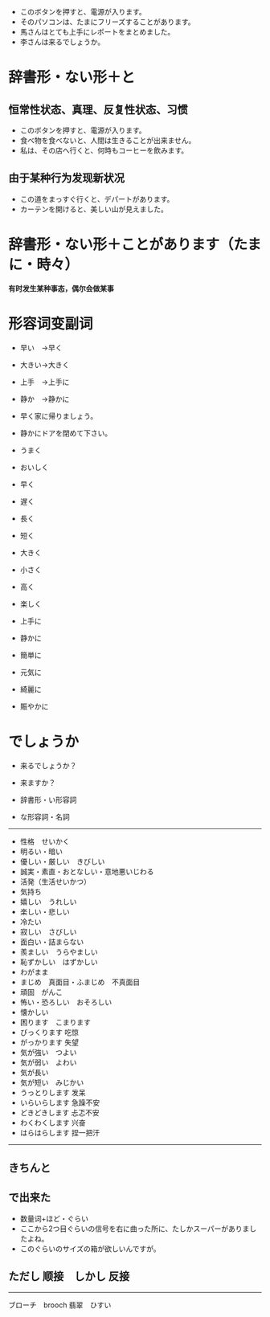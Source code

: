 - このボタンを押すと、電源が入ります。
- そのパソコンは、たまにフリーズすることがあります。
- 馬さんはとても上手にレポートをまとめました。
- 李さんは来るでしょうか。

# 辞書形・ない形＋と
## **恒常性状态、真理、反复性状态、习惯**
- このボタンを押すと、電源が入ります。
- 食べ物を食べないと、人間は生きることが出来ません。
- 私は、その店へ行くと、何時もコーヒーを飲みます。

## **由于某种行为发现新状况**
- この道をまっすぐ行くと、デパートがあります。
- カーテンを開けると、美しい山が見えました。

# 辞書形・ない形＋ことがあります（たまに・時々）
**有时发生某种事态，偶尔会做某事**

# 形容词变副词
- 早い　→早く
- 大きい→大きく
- 上手　→上手に
- 静か　→静かに


- 早く家に帰りましょう。
- 静かにドアを閉めて下さい。


- うまく
- おいしく
- 早く
- 遅く
- 長く
- 短く
- 大きく
- 小さく
- 高く
- 楽しく


- 上手に
- 静かに
- 簡単に
- 元気に
- 綺麗に
- 賑やかに



# でしょうか
- 来るでしょうか？
- 来ますか？


- 辞書形・い形容詞
- な形容詞・名詞

---
- 性格　せいかく
- 明るい・暗い
- 優しい・厳しい　きびしい
- 誠実・素直・おとなしい・意地悪いじわる
- 活発（生活せいかつ）
- 気持ち
- 嬉しい　うれしい
- 楽しい・悲しい
- 冷たい
- 寂しい　さびしい
- 面白い・詰まらない
- 羨ましい　うらやましい
- 恥ずかしい　はずかしい
- わがまま
- まじめ　真面目・ふまじめ　不真面目
- 頑固　がんこ
- 怖い・恐ろしい　おそろしい
- 懐かしい
- 困ります　こまります
- びっくります 吃惊
- がっかります 失望
- 気が強い　つよい
- 気が弱い　よわい
- 気が長い
- 気が短い　みじかい
- うっとりします 发呆
- いらいらします 急躁不安
- どきどきします 忐忑不安
- わくわくします 兴奋
- はらはらします 捏一把汗
---

## きちんと

## で出来た
- 数量词+ほど・ぐらい
- ここから2つ目ぐらいの信号を右に曲った所に、たしかスーパーがありましたよね。
- このぐらいのサイズの箱が欲しいんですが。

## ただし 顺接　しかし 反接

---
ブローチ　brooch
翡翠　ひすい
